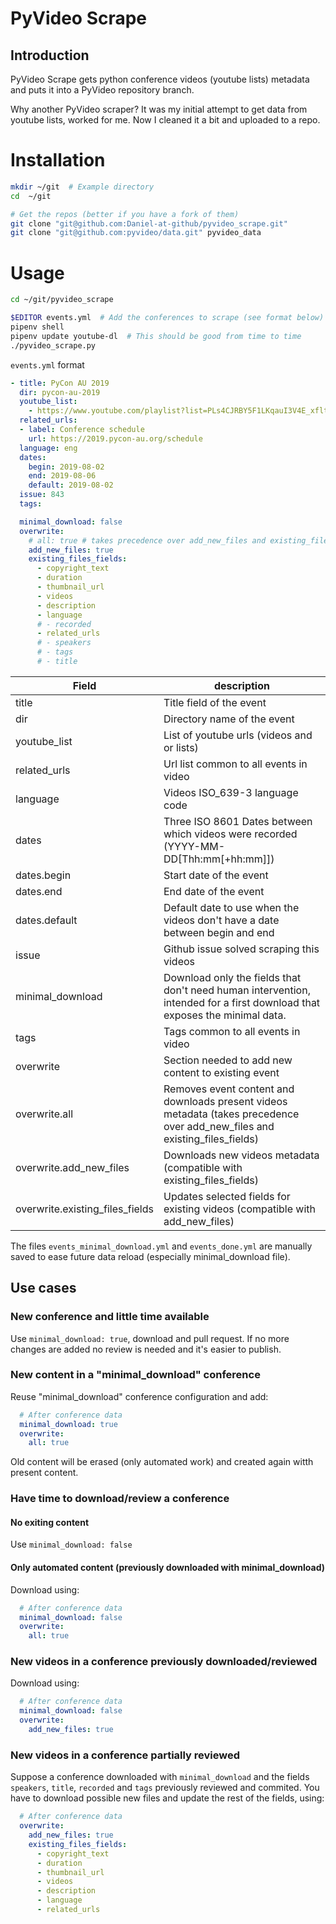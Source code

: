 # PyVideo Scrape

## Introduction

PyVideo Scrape gets python conference videos (youtube lists) metadata and puts it into a PyVideo repository branch.

Why another PyVideo scraper?
It was my initial attempt to get data from youtube lists, worked for me. Now I cleaned it a bit and uploaded to a repo.

# Installation

~~~ bash
mkdir ~/git  # Example directory
cd  ~/git

# Get the repos (better if you have a fork of them)
git clone "git@github.com:Daniel-at-github/pyvideo_scrape.git"
git clone "git@github.com:pyvideo/data.git" pyvideo_data
~~~

# Usage

~~~ bash
cd ~/git/pyvideo_scrape

$EDITOR events.yml  # Add the conferences to scrape (see format below)
pipenv shell
pipenv update youtube-dl  # This should be good from time to time
./pyvideo_scrape.py
~~~

`events.yml` format
~~~ yml
- title: PyCon AU 2019
  dir: pycon-au-2019
  youtube_list:
    - https://www.youtube.com/playlist?list=PLs4CJRBY5F1LKqauI3V4E_xflt6Gow611
  related_urls:
  - label: Conference schedule
    url: https://2019.pycon-au.org/schedule
  language: eng
  dates:
    begin: 2019-08-02
    end: 2019-08-06
    default: 2019-08-02
  issue: 843
  tags:

  minimal_download: false
  overwrite:
    # all: true # takes precedence over add_new_files and existing_files_fields
    add_new_files: true
    existing_files_fields:
      - copyright_text
      - duration
      - thumbnail_url
      - videos
      - description
      - language
      # - recorded
      - related_urls
      # - speakers
      # - tags
      # - title
~~~

Field | description
--- | ---
title | Title field of the event
dir | Directory name of the event
youtube_list | List of youtube urls (videos and or lists)
related_urls | Url list common to all events in video
language | Videos ISO_639-3 language code
dates | Three ISO 8601 Dates between which videos were recorded (YYYY-MM-DD[Thh:mm[+hh:mm]])
dates.begin | Start date of the event
dates.end | End date of the event
dates.default | Default date to use when the videos don't have a date between begin and end
issue | Github issue solved scraping this videos
minimal_download | Download only the fields that don't need human intervention, intended for a first download that exposes the minimal data.
tags | Tags common to all events in video
overwrite | Section needed to add new content to existing event
overwrite.all | Removes event content and downloads present videos metadata (takes precedence over add_new_files and existing_files_fields)
overwrite.add_new_files | Downloads new videos metadata (compatible with existing_files_fields)
overwrite.existing_files_fields | Updates selected fields for existing videos (compatible with add_new_files)

The files `events_minimal_download.yml` and `events_done.yml` are manually saved to ease future data reload (especially minimal_download file).

## Use cases

### New conference and little time available

Use `minimal_download: true`, download and pull request. If no more changes are added no review is needed and it's easier to publish.

### New content in a "minimal_download" conference

Reuse "minimal_download" conference configuration and add:

~~~ yaml
  # After conference data
  minimal_download: true
  overwrite:
    all: true
~~~

Old content will be erased (only automated work) and created again witth present content.

### Have time to download/review a conference

#### No exiting content

Use `minimal_download: false`

#### Only automated content (previously downloaded with minimal_download)

Download using:

~~~ yaml
  # After conference data
  minimal_download: false
  overwrite:
    all: true
~~~

### New videos in a conference previously downloaded/reviewed

Download using:

~~~ yaml
  # After conference data
  minimal_download: false
  overwrite:
    add_new_files: true
~~~

### New videos in a conference partially reviewed

Suppose a conference downloaded with `minimal_download` and the fields `speakers`, `title`, `recorded` and `tags` previously reviewed and commited.
You have to download possible new files and update the rest of the fields, using:

~~~ yaml
  # After conference data
  overwrite:
    add_new_files: true
    existing_files_fields:
      - copyright_text
      - duration
      - thumbnail_url
      - videos
      - description
      - language
      - related_urls
~~~
